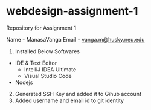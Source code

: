 # webdesign-assignment-1
Repository for Assignment 1

Name - ManasaVanga
Email - vanga.m@husky.neu.edu

1. Installed Below Softwares
 - IDE & Text Editor
    - IntelliJ IDEA Ultimate
    - Visual Studio Code
 - Nodejs

2. Generated SSH Key and added it to Gihub account
3. Added username and email id to git identity

